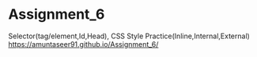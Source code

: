 # Assignment_6
Selector(tag/element,Id,Head), CSS Style Practice(Inline,Internal,External)
https://amuntaseer91.github.io/Assignment_6/
